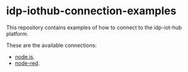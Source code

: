 # idp-iothub-connection-examples

This repository contains examples of how to connect to the idp-iot-hub platform. 

These are the available connections:

* [node.js](http://www.dropwizard.io/1.0.2/docs/).
* [node-red](http://www.dropwizard.io/1.0.2/docs/).

